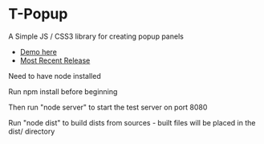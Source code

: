 T-Popup
=======
A Simple JS / CSS3 library for creating popup panels

* [Demo here](https://tofarr.github.io/t_popup/)
* [Most Recent Release](https://github.com/tofarr/t_popup/raw/master/releases/t-popup-1.0.0.zip)

Need to have node installed

Run npm install before beginning

Then run "node server" to start the test server on port 8080

Run "node dist" to build dists from sources - built files will be placed in the dist/ directory
